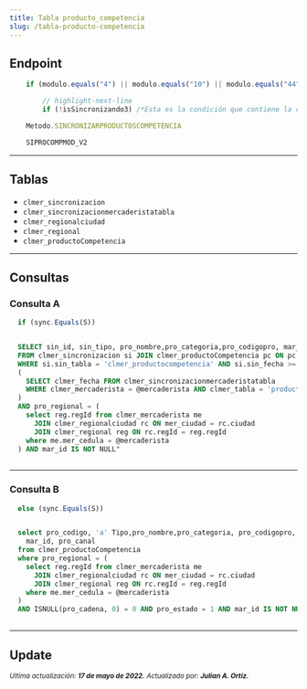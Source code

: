 ```yaml
---
title: Tabla producto_competencia
slug: /tabla-producto-competencia
---
```



## Endpoint

```js title="Condiciones"
    if (modulo.equals("4") || modulo.equals("10") || modulo.equals("44"))

        // highlight-next-line
        if (!isSincronizando3) /*Esta es la condición que contiene la consulta*/
```

```js title="EndPoint"
    Metodo.SINCRONIZARPRODUCTOSCOMPETENCIA

    SIPROCOMPMOD_V2
```

***

## Tablas

- ```clmer_sincronizacion```  
- ```clmer_sincronizacionmercaderistatabla```  
- ```clmer_regionalciudad```  
- ```clmer_regional```  
- ```clmer_productoCompetencia```

***

## Consultas

### Consulta A

```js title="Condiciones"
  if (sync.Equals(S))      
```

```sql title="Query"

  SELECT sin_id, sin_tipo, pro_nombre,pro_categoria,pro_codigopro, mar_id 
  FROM clmer_sincronizacion si JOIN clmer_productoCompetencia pc ON pc.pro_codigo = si.sin_id
  WHERE si.sin_tabla = 'clmer_productocompetencia' AND si.sin_fecha >= 
  (
    SELECT clmer_fecha FROM clmer_sincronizacionmercaderistatabla 
    WHERE clmer_mercaderista = @mercaderista AND clmer_tabla = 'productoscompetencia'
  )
  AND pro_regional = (
    select reg.regId from clmer_mercaderista me
      JOIN clmer_regionalciudad rc ON mer_ciudad = rc.ciudad
      JOIN clmer_regional reg ON rc.regId = reg.regId
    where me.mer_cedula = @mercaderista 
  ) AND mar_id IS NOT NULL"
  
```

***

### Consulta B

```js title="Condiciones"
  else (sync.Equals(S))
```

```sql title="Query"

  select pro_codigo, 'a' Tipo,pro_nombre,pro_categoria, pro_codigopro, 
    mar_id, pro_canal 
  from clmer_productoCompetencia 
  where pro_regional = (
    select reg.regId from clmer_mercaderista me
      JOIN clmer_regionalciudad rc ON mer_ciudad = rc.ciudad
      JOIN clmer_regional reg ON rc.regId = reg.regId
    where me.mer_cedula = @mercaderista 
  )
  AND ISNULL(pro_cadena, 0) = 0 AND pro_estado = 1 AND mar_id IS NOT NULL
  
```

***

## Update

<div class="ultima-actualizacion">
  <small>
    <i>
      Ultima actualización:
      <b> 17 de mayo de 2022.</b>
    </i>
  </small>

  <small>
    <i>
      Actualizado por:
      <b> Julian A. Ortiz.</b>
    </i>
  </small>
</div>